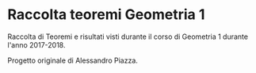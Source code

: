 # Raccolta teoremi Geometria 1
Raccolta di Teoremi e risultati visti durante il corso di Geometria 1 durante l'anno 2017-2018.

Progetto originale di Alessandro Piazza.

